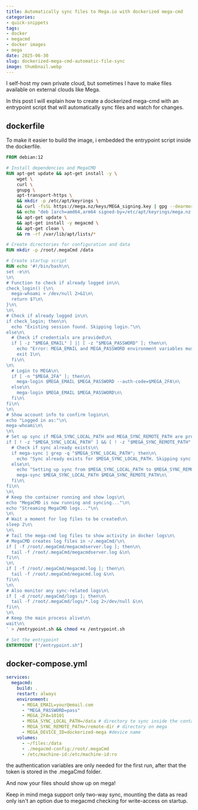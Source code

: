 ```yaml
---
title: Automatically sync files to Mega.io with dockerized mega-cmd
categories:
- quick-snippets
tags:
- docker
- megacmd
- docker images
- mega
date: 2025-06-30
slug: dockerized-mega-cmd-automatic-file-sync
image: thumbnail.webp
---
```


I self-host my own private cloud, but sometimes I have to make files available on external clouds like Mega.

In this post I will explain how to create a dockerized mega-cmd with an entrypoint script that will automatically sync files and watch for changes.

## dockerfile

To make it easier to build the image, i embedded the entrypoint script inside the dockerfile.

```dockerfile
FROM debian:12

# Install dependencies and MegaCMD
RUN apt-get update && apt-get install -y \
    wget \
    curl \
    gnupg \
    apt-transport-https \
    && mkdir -p /etc/apt/keyrings \
    && curl -fsSL https://mega.nz/keys/MEGA_signing.key | gpg --dearmor -o /etc/apt/keyrings/mega.nz.gpg \
    && echo "deb [arch=amd64,arm64 signed-by=/etc/apt/keyrings/mega.nz.gpg] https://mega.nz/linux/repo/Debian_12/ ./" | tee /etc/apt/sources.list.d/mega.nz.list > /dev/null \
    && apt-get update \
    && apt-get install -y megacmd \
    && apt-get clean \
    && rm -rf /var/lib/apt/lists/*

# Create directories for configuration and data
RUN mkdir -p /root/.megaCmd /data

# Create startup script
RUN echo '#!/bin/bash\n\
set -e\n\
\n\
# Function to check if already logged in\n\
check_login() {\n\
  mega-whoami > /dev/null 2>&1\n\
  return $?\n\
}\n\
\n\
# Check if already logged in\n\
if check_login; then\n\
  echo "Existing session found. Skipping login."\n\
else\n\
  # Check if credentials are provided\n\
  if [ -z "$MEGA_EMAIL" ] || [ -z "$MEGA_PASSWORD" ]; then\n\
    echo "Error: MEGA_EMAIL and MEGA_PASSWORD environment variables must be set"\n\
    exit 1\n\
  fi\n\
\n\
  # Login to MEGA\n\
  if [ -n "$MEGA_2FA" ]; then\n\
    mega-login $MEGA_EMAIL $MEGA_PASSWORD --auth-code=$MEGA_2FA\n\
  else\n\
    mega-login $MEGA_EMAIL $MEGA_PASSWORD\n\
  fi\n\
fi\n\
\n\
# Show account info to confirm login\n\
echo "Logged in as:"\n\
mega-whoami\n\
\n\
# Set up sync if MEGA_SYNC_LOCAL_PATH and MEGA_SYNC_REMOTE_PATH are provided\n\
if [ ! -z "$MEGA_SYNC_LOCAL_PATH" ] && [ ! -z "$MEGA_SYNC_REMOTE_PATH" ]; then\n\
  # Check if sync already exists\n\
  if mega-sync | grep -q "$MEGA_SYNC_LOCAL_PATH"; then\n\
    echo "Sync already exists for $MEGA_SYNC_LOCAL_PATH. Skipping sync setup."\n\
  else\n\
    echo "Setting up sync from $MEGA_SYNC_LOCAL_PATH to $MEGA_SYNC_REMOTE_PATH"\n\
    mega-sync $MEGA_SYNC_LOCAL_PATH $MEGA_SYNC_REMOTE_PATH\n\
  fi\n\
fi\n\
\n\
# Keep the container running and show logs\n\
echo "MegaCMD is now running and syncing..."\n\
echo "Streaming MegaCMD logs..."\n\
\n\
# Wait a moment for log files to be created\n\
sleep 2\n\
\n\
# Tail the mega-cmd log files to show activity in docker logs\n\
# MegaCMD creates log files in ~/.megaCmd/\n\
if [ -f /root/.megaCmd/megacmdserver.log ]; then\n\
  tail -f /root/.megaCmd/megacmdserver.log &\n\
fi\n\
\n\
if [ -f /root/.megaCmd/megacmd.log ]; then\n\
  tail -f /root/.megaCmd/megacmd.log &\n\
fi\n\
\n\
# Also monitor any sync-related logs\n\
if [ -d /root/.megaCmd/logs ]; then\n\
  tail -f /root/.megaCmd/logs/*.log 2>/dev/null &\n\
fi\n\
\n\
# Keep the main process alive\n\
wait\n\
' > /entrypoint.sh && chmod +x /entrypoint.sh

# Set the entrypoint
ENTRYPOINT ["/entrypoint.sh"]
```

## docker-compose.yml

```yaml
services:
  megacmd:
    build: .
    restart: always
    environment:
      - MEGA_EMAIL=your@email.com
      - "MEGA_PASSWORD=pass"
      - MEGA_2FA=10101
      - MEGA_SYNC_LOCAL_PATH=/data # directory to sync inside the container
      - MEGA_SYNC_REMOTE_PATH=/remote-dir # directory on mega
      - MEGA_DEVICE_ID=dockerized-mega #device name
    volumes:
      - ~/files:/data
      - ./megacmd-config:/root/.megaCmd
      - /etc/machine-id:/etc/machine-id:ro
```

the authentication variables are only needed for the first run, after that the token is stored in the .megaCmd folder.

And now your files should show up on mega!

Keep in mind mega support only two-way sync, mounting the data as read only isn't an option due to megacmd checking for write-access on startup.